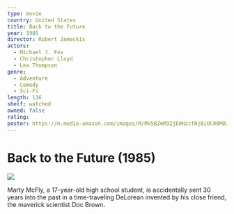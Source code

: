 ```yaml
---
type: movie
country: United States
title: Back to the Future
year: 1985
director: Robert Zemeckis
actors:
  - Michael J. Fox
  - Christopher Lloyd
  - Lea Thompson
genre:
  - Adventure
  - Comedy
  - Sci-Fi
length: 116
shelf: watched
owned: false
rating:
poster: https://m.media-amazon.com/images/M/MV5BZmM3ZjE0NzctNjBiOC00MDZmLTgzMTUtNGVlOWFlOTNiZDJiXkEyXkFqcGc@._V1_SX300.jpg
---
```


# Back to the Future (1985)

![](https://m.media-amazon.com/images/M/MV5BZmM3ZjE0NzctNjBiOC00MDZmLTgzMTUtNGVlOWFlOTNiZDJiXkEyXkFqcGc@._V1_SX300.jpg)

Marty McFly, a 17-year-old high school student, is accidentally sent 30 years into the past in a time-traveling DeLorean invented by his close friend, the maverick scientist Doc Brown.